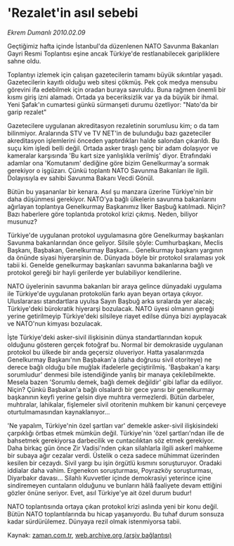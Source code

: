 # 'Rezalet'in asıl sebebi

*Ekrem Dumanlı 2010.02.09*

<tr><td class="metin" colspan="2" style="padding-top: 20px; padding-left: 5px; ">Geçtiğimiz hafta içinde İstanbul'da  düzenlenen NATO Savunma Bakanları Gayri Resmi Toplantısı  eşine ancak Türkiye'de restlanabilecek garipliklere sahne oldu.</td></tr><tr><td class="metin" colspan="2" style="padding-top: 20px; padding-left: 5px; "><p>Toplantıyı izlemek için çalışan gazetecilerin tamamı büyük sıkıntılar yaşadı. Gazetecilerin kayıtlı olduğu web sitesi çökmüş. Pek çok medya mensubu görevini ifa edebilmek için oradan buraya savruldu. Buna rağmen önemli bir kısmı giriş izni alamadı. Ortada ya beceriksizlik var ya da büyük bir ihmal. Yeni Şafak'ın cumartesi günkü sürmanşeti durumu özetliyor: "Nato'da bir garip rezalet"
<p>Gazetecilere uygulanan akreditasyon rezaletinin sorumlusu kim; o da tam bilinmiyor. Aralarında STV ve TV NET'in de bulunduğu bazı gazeteciler akreditasyon işlemlerini önceden yaptırdıkları halde salondan çıkarıldı. Bu suçu kim işledi belli değil. Ortada asker tıraşlı genç bir adam dolaşıyor ve kameralar karşısında 'Bu kart size yanlışlıkla verilmiş' diyor. Etrafındaki adamlar ona 'Komutanım' dediğine göre bizim Genelkurmay'a sormak gerekiyor o işgüzarı. Çünkü toplantı NATO Savunma Bakanları ile ilgili. Dolayısıyla ev sahibi Savunma Bakanı Vecdi Gönül.
<p>Bütün bu yaşananlar bir kenara. Asıl şu manzara üzerine Türkiye'nin bir daha düşünmesi gerekiyor. NATO'ya bağlı ülkelerin savunma bakanlarını ağırlayan toplantıya Genelkurmay Başkanımız İlker Başbuğ katılmadı. Niçin? Bazı haberlere göre toplantıda protokol krizi çıkmış. Neden, biliyor musunuz?
<p>Türkiye'de uygulanan protokol uygulamasına göre Genelkurmay başkanları Savunma bakanlarından önce geliyor. Silsile şöyle: Cumhurbaşkanı, Meclis Başkanı, Başbakan, Genelkurmay Başkanı... Genelkurmay başkanı yargının da önünde siyasi hiyerarşinin de. Dünyada böyle bir protokol sıralaması yok tabii ki. Genelde genelkurmay başkanları savunma bakanlarına bağlı ve protokol gereği bir hayli gerilerde yer bulabiliyor kendilerine.
<p>NATO üyelerinin savunma bakanları bir araya gelince dünyadaki uygulama ile Türkiye'de uygulanan protokolün farkı ayan beyan ortaya çıkıyor. Uluslararası standartlara uyulsa Sayın Başbuğ arka sıralarda yer alacak; Türkiye'deki bürokratik hiyerarşi bozulacak. NATO üyesi olmanın gereği yerine getirilmeyip Türkiye'deki silsileye riayet edilse dünya bizi ayıplayacak ve NATO'nun kimyası bozulacak.
<p>İşte Türkiye'deki asker-sivil ilişkisinin dünya standartlarından kopuk olduğunu gösteren gerçek fotoğraf bu. Normal bir demokraside uygulanan protokol bu ülkede bir anda geçersiz oluveriyor. Hatta yasalarımızda Genelkurmay Başkanı'nın Başbakan'a (daha doğrusu sivil otoriteye) ne derece bağlı olduğu bile muğlak ifadelerle geçiştirilmiş. 'Başbakan'a karşı sorumludur' denmesi bile istendiğinde yanlış bir manaya çekilebilmekte. Mesela bazen 'Sorumlu demek, bağlı demek değildir' gibi laflar da ediliyor. Niçin? Çünkü Başbakan'a bağlı olsalardı bir gece yarısı bir genelkurmay başkanının keyfi yerine gelsin diye muhtıra vermezlerdi. Bütün darbeler, muhtıralar, lahikalar, fişlemeler sivil otoritenin muhkem bir kanuni çerçeveye oturtulmamasından kaynaklanıyor...
<p>'Ne yapalım, Türkiye'nin özel şartları var' demekle asker-sivil ilişkisindeki çarpıklığı örtbas etmek mümkün değil. Türkiye'nin 'özel şartları'ndan ille de bahsetmek gerekiyorsa darbecilik ve cuntacılıktan söz etmek gerekiyor. Daha birkaç gün önce Zir Vadisi'nden çıkan silahlarla ilgili askerî mahkeme bir subaya ağır cezalar verdi. Üstelik o ceza sadece mühimmat üzerinden kesilen bir cezaydı. Sivil yargı bu işin örgütlü kısmını soruşturuyor. Oradaki iddialar daha vahim. Ergenekon soruşturması, Poyrazköy soruşturması, Diyarbakır davası... Silahlı Kuvvetler içinde demokrasiyi yeterince içine sindiremeyen cuntaların olduğunu ve bunların hâlâ faaliyete devam ettiğini gözler önüne seriyor. Evet, asıl Türkiye'ye ait özel durum budur!
<p>NATO toplantısında ortaya çıkan protokol krizi aslında yeni bir konu değil. Bütün NATO toplantılarında bu hicap yaşanıyordu. Bu tuhaf durum sonsuza kadar sürdürülemez. Dünyaya rezil olmak istenmiyorsa tabii.<br/></p></p></p></p></p></p></p></p></td></tr>

Kaynak: [zaman.com.tr](http://zaman.com.tr/yazar.do?yazino=949521), [web.archive.org (arşiv bağlantısı)](http://web.archive.org/web/20100212045232/http://zaman.com.tr:80/yazar.do?yazino=949521)
